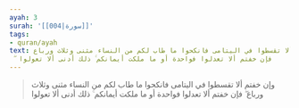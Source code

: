 ```yaml
---
ayah: 3
surah: '[[004|سورة]]'
tags:
- quran/ayah
text: وإن خفتم ألا تقسطوا في اليتامى فانكحوا ما طاب لكم من النساء مثنى وثلاث ورباع
  ۖ فإن خفتم ألا تعدلوا فواحدة أو ما ملكت أيمانكم ۚ ذلك أدنى ألا تعولوا
---
```

> وإن خفتم ألا تقسطوا في اليتامى فانكحوا ما طاب لكم من النساء مثنى وثلاث ورباع ۖ فإن خفتم ألا تعدلوا فواحدة أو ما ملكت أيمانكم ۚ ذلك أدنى ألا تعولوا
